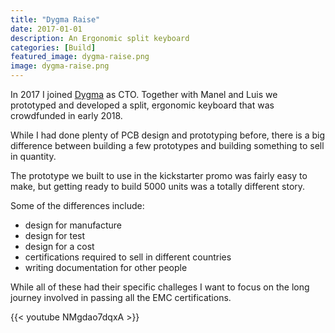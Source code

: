 ```yaml
---
title: "Dygma Raise"
date: 2017-01-01
description: An Ergonomic split keyboard
categories: [Build]
featured_image: dygma-raise.png
image: dygma-raise.png
---
```


In 2017 I joined [Dygma](https://www.dygma.com) as CTO. Together with Manel and Luis we prototyped and developed a split, ergonomic keyboard that was crowdfunded in early 2018.

While I had done plenty of PCB design and prototyping before, there is a big difference between building a few prototypes and building something to sell in quantity. 

The prototype we built to use in the kickstarter promo was fairly easy to make, but getting ready to build 5000 units was a totally different story.

Some of the differences include:

* design for manufacture
* design for test
* design for a cost
* certifications required to sell in different countries
* writing documentation for other people

While all of these had their specific challeges I want to focus on the long journey involved in passing all the EMC certifications.

{{< youtube NMgdao7dqxA >}}


